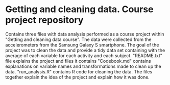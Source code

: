 Getting and cleaning data. Course project repository
==================

Contains three files with data analysis performed as a course project within "Getting and cleaning data course". The data were collected from the accelerometers from the Samsung Galaxy S smartphone. The goal of the project was to clean the data and provide a tidy data set containing with the average of each variable for each activity and each subject. 
"README.txt" file explains the project and files it contains
"Codebook.md" contains explanations on variable names and transformations made to clean up the data. 
"run_analysis.R" contains R code for cleaning the data. 
The files together explain the idea of the project and explain how it was done.